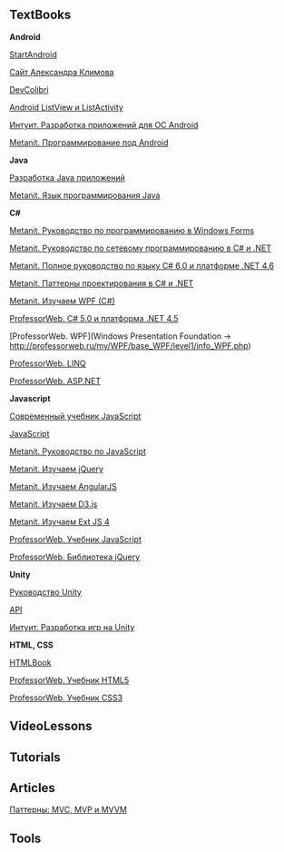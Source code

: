 ## TextBooks

__Android__

[StartAndroid](http://startandroid.ru/ru/uroki/vse-uroki-spiskom.html)

[Сайт Александра Климова](http://developer.alexanderklimov.ru/android/)

[DevColibri](http://devcolibri.com)

[Android ListView и ListActivity](http://www.vitalinvent.com/home/java/97-androidlistviewandlistactivitytutorial.html)

[Интуит. Разработка приложений для ОС Android](http://www.intuit.ru/studies/courses/3703/945/info)

[Metanit. Программирование под Android](http://metanit.com/java/android/index.php)


__Java__

[Разработка Java приложений](http://it-simulator.com/site/article?execution=e2s1&id=1)

[Metanit. Язык программирования Java](http://metanit.com/java/tutorial/)


__C#__

[Metanit. Руководство по программированию в Windows Forms](http://metanit.com/sharp/windowsforms/index.php)

[Metanit. Руководство по сетевому программированию в C# и .NET](http://metanit.com/sharp/net/)

[Metanit. Полное руководство по языку С# 6.0 и платформе .NET 4.6](http://metanit.com/sharp/tutorial/)

[Metanit. Паттерны проектирования в C# и .NET](http://metanit.com/sharp/patterns/)

[Metanit. Изучаем WPF (C#)](http://metanit.com/sharp/wpf/index.php)

[ProfessorWeb. C# 5.0 и платформа .NET 4.5](http://professorweb.ru/my/csharp/charp_theory/level1/infocsharp.php)

[ProfessorWeb. WPF](Windows Presentation Foundation -> http://professorweb.ru/my/WPF/base_WPF/level1/info_WPF.php)

[ProfessorWeb. LINQ](http://professorweb.ru/my/LINQ/base/level1/info_linq.php)

[ProfessorWeb. ASP.NET](http://professorweb.ru/my/ASP_NET/base/level1/aspnet_info.php)


__Javascript__

[Современный учебник JavaScript](https://learn.javascript.ru)

[JavaScript](https://developer.mozilla.org/ru/docs/Web/JavaScript)

[Metanit. Руководство по JavaScript](http://metanit.com/web/javascript/)

[Metanit. Изучаем jQuery](http://metanit.com/web/jquery/)

[Metanit. Изучаем AngularJS](http://metanit.com/web/angular/)

[Metanit. Изучаем D3.js](http://metanit.com/web/d3js/)

[Metanit. Изучаем Ext JS 4](http://metanit.com/web/extjs/)

[ProfessorWeb. Учебник JavaScript](http://professorweb.ru/my/javascript/js_theory/level1/javascript_index.php)

[ProfessorWeb. Библиотека jQuery](http://professorweb.ru/my/javascript/jquery/level1/jquery_index.php)


__Unity__

[Руководство Unity](http://docs.unity3d.com/ru/current/Manual/UnityManualRestructured.html)

[API](http://docs.unity3d.com/ru/current/ScriptReference/index.html)

[Интуит. Разработка игр на Unity](http://www.intuit.ru/studies/courses/3487/729/info)


__HTML, CSS__

[HTMLBook](http://htmlbook.ru)

[ProfessorWeb. Учебник HTML5](http://professorweb.ru/my/html/html5/level1/html5_index.php)

[ProfessorWeb. Учебник CSS3](http://professorweb.ru/my/css/css_theory/level1/css_index.php)



## VideoLessons



## Tutorials



## Articles

[Паттерны: MVC, MVP и MVVM](https://outcoldman.com/ru/archive/2010/02/22/%D0%BF%D0%B0%D1%82%D1%82%D0%B5%D1%80%D0%BD%D1%8B-mvc-mvp-%D0%B8-mvvm/)



## Tools

